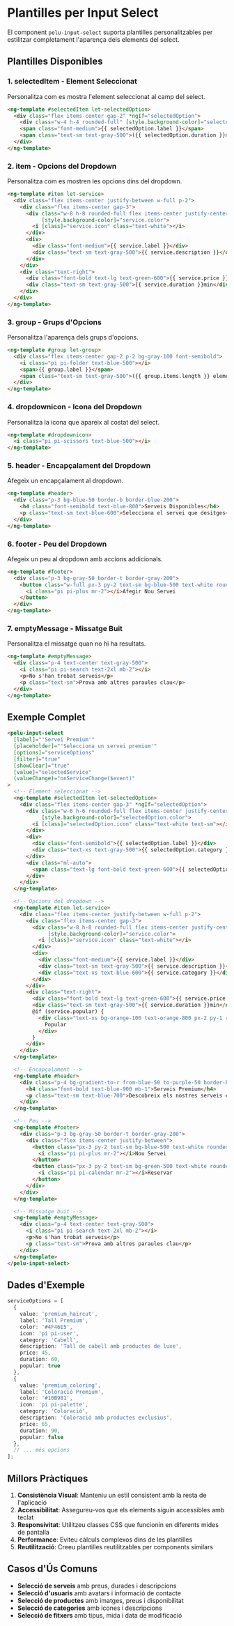 # Plantilles per Input Select

El component `pelu-input-select` suporta plantilles personalitzables per estilitzar completament l'aparença dels elements del select.

## Plantilles Disponibles

### 1. **selectedItem** - Element Seleccionat
Personalitza com es mostra l'element seleccionat al camp del select.

```html
<ng-template #selectedItem let-selectedOption>
  <div class="flex items-center gap-2" *ngIf="selectedOption">
    <div class="w-4 h-4 rounded-full" [style.background-color]="selectedOption.color"></div>
    <span class="font-medium">{{ selectedOption.label }}</span>
    <span class="text-sm text-gray-500">({{ selectedOption.duration }}min)</span>
  </div>
</ng-template>
```

### 2. **item** - Opcions del Dropdown
Personalitza com es mostren les opcions dins del dropdown.

```html
<ng-template #item let-service>
  <div class="flex items-center justify-between w-full p-2">
    <div class="flex items-center gap-3">
      <div class="w-8 h-8 rounded-full flex items-center justify-center" 
           [style.background-color]="service.color">
        <i [class]="service.icon" class="text-white"></i>
      </div>
      <div>
        <div class="font-medium">{{ service.label }}</div>
        <div class="text-sm text-gray-500">{{ service.description }}</div>
      </div>
    </div>
    <div class="text-right">
      <div class="font-bold text-lg text-green-600">{{ service.price }}€</div>
      <div class="text-sm text-gray-500">{{ service.duration }}min</div>
    </div>
  </div>
</ng-template>
```

### 3. **group** - Grups d'Opcions
Personalitza l'aparença dels grups d'opcions.

```html
<ng-template #group let-group>
  <div class="flex items-center gap-2 p-2 bg-gray-100 font-semibold">
    <i class="pi pi-folder text-blue-500"></i>
    <span>{{ group.label }}</span>
    <span class="text-sm text-gray-500">({{ group.items.length }} elements)</span>
  </div>
</ng-template>
```

### 4. **dropdownicon** - Icona del Dropdown
Personalitza la icona que apareix al costat del select.

```html
<ng-template #dropdownicon>
  <i class="pi pi-scissors text-blue-500"></i>
</ng-template>
```

### 5. **header** - Encapçalament del Dropdown
Afegeix un encapçalament al dropdown.

```html
<ng-template #header>
  <div class="p-3 bg-blue-50 border-b border-blue-200">
    <h4 class="font-semibold text-blue-800">Serveis Disponibles</h4>
    <p class="text-sm text-blue-600">Selecciona el servei que desitges</p>
  </div>
</ng-template>
```

### 6. **footer** - Peu del Dropdown
Afegeix un peu al dropdown amb accions addicionals.

```html
<ng-template #footer>
  <div class="p-3 bg-gray-50 border-t border-gray-200">
    <button class="w-full px-3 py-2 text-sm bg-blue-500 text-white rounded hover:bg-blue-600 transition-colors">
      <i class="pi pi-plus mr-2"></i>Afegir Nou Servei
    </button>
  </div>
</ng-template>
```

### 7. **emptyMessage** - Missatge Buit
Personalitza el missatge quan no hi ha resultats.

```html
<ng-template #emptyMessage>
  <div class="p-4 text-center text-gray-500">
    <i class="pi pi-search text-2xl mb-2"></i>
    <p>No s'han trobat serveis</p>
    <p class="text-sm">Prova amb altres paraules clau</p>
  </div>
</ng-template>
```

## Exemple Complet

```html
<pelu-input-select
  [label]="'Servei Premium'"
  [placeholder]="'Selecciona un servei premium'"
  [options]="serviceOptions"
  [filter]="true"
  [showClear]="true"
  [value]="selectedService"
  (valueChange)="onServiceChange($event)"
>
  <!-- Element seleccionat -->
  <ng-template #selectedItem let-selectedOption>
    <div class="flex items-center gap-3" *ngIf="selectedOption">
      <div class="w-6 h-6 rounded-full flex items-center justify-center" 
           [style.background-color]="selectedOption.color">
        <i [class]="selectedOption.icon" class="text-white text-sm"></i>
      </div>
      <div>
        <div class="font-semibold">{{ selectedOption.label }}</div>
        <div class="text-xs text-gray-500">{{ selectedOption.category }}</div>
      </div>
      <div class="ml-auto">
        <span class="text-lg font-bold text-green-600">{{ selectedOption.price }}€</span>
      </div>
    </div>
  </ng-template>

  <!-- Opcions del dropdown -->
  <ng-template #item let-service>
    <div class="flex items-center justify-between w-full p-2">
      <div class="flex items-center gap-3">
        <div class="w-8 h-8 rounded-full flex items-center justify-center" 
             [style.background-color]="service.color">
          <i [class]="service.icon" class="text-white"></i>
        </div>
        <div>
          <div class="font-medium">{{ service.label }}</div>
          <div class="text-sm text-gray-500">{{ service.description }}</div>
          <div class="text-xs text-blue-600">{{ service.category }}</div>
        </div>
      </div>
      <div class="text-right">
        <div class="font-bold text-lg text-green-600">{{ service.price }}€</div>
        <div class="text-sm text-gray-500">{{ service.duration }}min</div>
        @if (service.popular) {
          <div class="text-xs bg-orange-100 text-orange-800 px-2 py-1 rounded-full">
            Popular
          </div>
        }
      </div>
    </div>
  </ng-template>

  <!-- Encapçalament -->
  <ng-template #header>
    <div class="p-4 bg-gradient-to-r from-blue-50 to-purple-50 border-b border-blue-200">
      <h4 class="font-bold text-blue-900 mb-1">Serveis Premium</h4>
      <p class="text-sm text-blue-700">Descobreix els nostres serveis exclusius</p>
    </div>
  </ng-template>

  <!-- Peu -->
  <ng-template #footer>
    <div class="p-3 bg-gray-50 border-t border-gray-200">
      <div class="flex items-center justify-between">
        <button class="px-3 py-2 text-sm bg-blue-500 text-white rounded hover:bg-blue-600 transition-colors">
          <i class="pi pi-plus mr-2"></i>Nou Servei
        </button>
        <button class="px-3 py-2 text-sm bg-green-500 text-white rounded hover:bg-green-600 transition-colors">
          <i class="pi pi-calendar mr-2"></i>Reservar
        </button>
      </div>
    </div>
  </ng-template>

  <!-- Missatge buit -->
  <ng-template #emptyMessage>
    <div class="p-4 text-center text-gray-500">
      <i class="pi pi-search text-2xl mb-2"></i>
      <p>No s'han trobat serveis</p>
      <p class="text-sm">Prova amb altres paraules clau</p>
    </div>
  </ng-template>
</pelu-input-select>
```

## Dades d'Exemple

```typescript
serviceOptions = [
  { 
    value: 'premium_haircut', 
    label: 'Tall Premium', 
    color: '#4F46E5', 
    icon: 'pi pi-user', 
    category: 'Cabell', 
    description: 'Tall de cabell amb productes de luxe', 
    price: 45, 
    duration: 60, 
    popular: true 
  },
  { 
    value: 'premium_coloring', 
    label: 'Coloració Premium', 
    color: '#10B981', 
    icon: 'pi pi-palette', 
    category: 'Coloració', 
    description: 'Coloració amb productes exclusius', 
    price: 65, 
    duration: 90, 
    popular: false 
  },
  // ... més opcions
];
```

## Millors Pràctiques

1. **Consistència Visual**: Manteniu un estil consistent amb la resta de l'aplicació
2. **Accessibilitat**: Assegureu-vos que els elements siguin accessibles amb teclat
3. **Responsivitat**: Utilitzeu classes CSS que funcionin en diferents mides de pantalla
4. **Performance**: Eviteu càlculs complexos dins de les plantilles
5. **Reutilització**: Creeu plantilles reutilitzables per components similars

## Casos d'Ús Comuns

- **Selecció de serveis** amb preus, durades i descripcions
- **Selecció d'usuaris** amb avatars i informació de contacte
- **Selecció de productes** amb imatges, preus i disponibilitat
- **Selecció de categories** amb icones i descripcions
- **Selecció de fitxers** amb tipus, mida i data de modificació 
